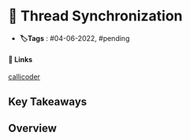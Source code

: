 # 📑 Thread Synchronization

- **🏷️Tags** : #04-06-2022,  #pending 

#### 🔗 Links
[callicoder](https://www.callicoder.com/java-concurrency-issues-and-thread-synchronization/)

## Key Takeaways

## Overview

